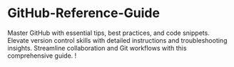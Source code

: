 # GitHub-Reference-Guide
Master GitHub with essential tips, best practices, and code snippets. Elevate version control skills with detailed instructions and troubleshooting insights. Streamline collaboration and Git workflows with this comprehensive guide. !

